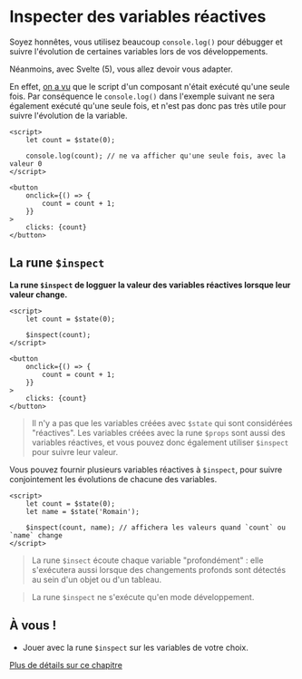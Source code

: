 # Inspecter des variables réactives

Soyez honnêtes, vous utilisez beaucoup `console.log()` pour débugger et suivre l'évolution de certaines variables lors de vos développements.

Néanmoins, avec Svelte (5), vous allez devoir vous adapter.

En effet, [on a vu](../03_svelte_components/01_syntax_basics#script) que le script d'un composant n'était exécuté qu'une seule fois. Par conséquence le `console.log()` dans l'exemple suivant ne sera également exécuté qu'une seule fois, et n'est pas donc pas très utile pour suivre l'évolution de la variable.

```svelte
<script>
	let count = $state(0);

	console.log(count); // ne va afficher qu'une seule fois, avec la valeur 0
</script>

<button
	onclick={() => {
		count = count + 1;
	}}
>
	clicks: {count}
</button>
```

## La rune `$inspect`

**La rune `$inspect` de logguer la valeur des variables réactives lorsque leur valeur change.**

```svelte
<script>
	let count = $state(0);

	$inspect(count);
</script>

<button
	onclick={() => {
		count = count + 1;
	}}
>
	clicks: {count}
</button>
```

> Il n'y a pas que les variables créées avec `$state` qui sont considérées "réactives". Les variables créées avec la rune `$props` sont aussi des variables réactives, et vous pouvez donc également utiliser `$inspect` pour suivre leur valeur.

Vous pouvez fournir plusieurs variables réactives à `$inspect`, pour suivre conjointement les évolutions de chacune des variables.

```svelte
<script>
	let count = $state(0);
	let name = $state('Romain');

	$inspect(count, name); // affichera les valeurs quand `count` ou `name` change
</script>
```

> La rune `$insect` écoute chaque variable "profondément" : elle s'exécutera aussi lorsque des changements profonds sont détectés au sein d'un objet ou d'un tableau.

> La rune `$inspect` ne s'exécute qu'en mode développement.

## À vous !

<section class='task'>

- Jouer avec la rune `$inspect` sur les variables de votre choix.
</section>

[Plus de détails sur ce chapitre](https://svelte-5-preview.vercel.app/docs/runes#$inspect)
